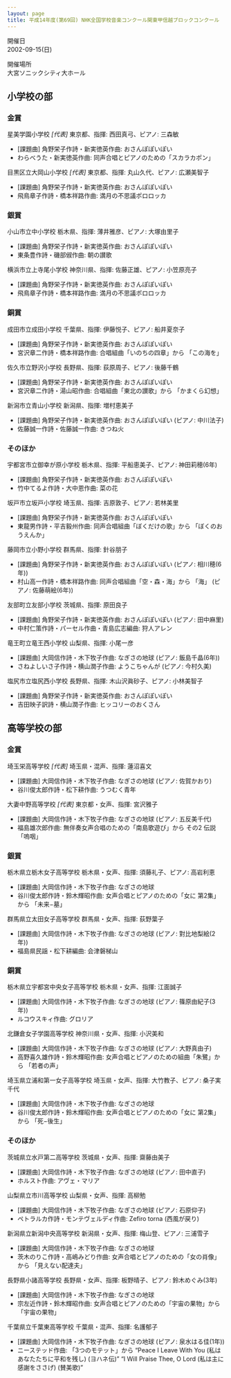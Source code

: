 ```yaml
---
layout: page
title: 平成14年度(第69回) NHK全国学校音楽コンクール関東甲信越ブロックコンクール
---
```

開催日  
2002-09-15(日)

開催場所  
大宮ソニックシティ大ホール

小学校の部
----------

### 金賞

<span class="choir-name">星美学園小学校</span> *\[代表\]*
東京都、指揮: 西田真弓、ピアノ: 三森敏
-   \[課題曲\] 角野栄子作詩・新実徳英作曲: おさんぽぽいぽい
-   わらべうた・新実徳英作曲: 同声合唱とピアノのための「スカラカポン」

<span class="choir-name">目黒区立大岡山小学校</span> *\[代表\]*
東京都、指揮: 丸山久代、ピアノ: 広瀬美智子
-   \[課題曲\] 角野栄子作詩・新実徳英作曲: おさんぽぽいぽい
-   飛鳥章子作詩・橋本祥路作曲: 満月の不思議ポロロッカ

### 銀賞

<span class="choir-name">小山市立中小学校</span>
栃木県、指揮: 薄井雅彦、ピアノ: 大塚由里子
-   \[課題曲\] 角野栄子作詩・新実徳英作曲: おさんぽぽいぽい
-   東条豊作詩・磯部俶作曲: 朝の讃歌

<span class="choir-name">横浜市立上寺尾小学校</span>
神奈川県、指揮: 佐藤正雄、ピアノ: 小笠原亮子
-   \[課題曲\] 角野栄子作詩・新実徳英作曲: おさんぽぽいぽい
-   飛鳥章子作詩・橋本祥路作曲: 満月の不思議ポロロッカ

### 銅賞

<span class="choir-name">成田市立成田小学校</span>
千葉県、指揮: 伊藤悦子、ピアノ: 船井夏奈子
-   \[課題曲\] 角野栄子作詩・新実徳英作曲: おさんぽぽいぽい
-   宮沢章二作詩・橋本祥路作曲: 合唱組曲「いのちの四章」から 「この海を」

<span class="choir-name">佐久市立野沢小学校</span>
長野県、指揮: 荻原周子、ピアノ: 後藤千鶴
-   \[課題曲\] 角野栄子作詩・新実徳英作曲: おさんぽぽいぽい
-   宮沢章二作詩・湯山昭作曲: 合唱組曲「東北の讃歌」から 「かまくら幻想」

<span class="choir-name">新潟市立青山小学校</span>
新潟県、指揮: 増村恵美子
-   \[課題曲\] 角野栄子作詩・新実徳英作曲: おさんぽぽいぽい (ピアノ: 中川法子)
-   佐藤誠一作詩・佐藤誠一作曲: きつね火

### そのほか

<span class="choir-name">宇都宮市立御幸が原小学校</span>
栃木県、指揮: 平船恵美子、ピアノ: 神田莉穂(6年)
-   \[課題曲\] 角野栄子作詩・新実徳英作曲: おさんぽぽいぽい
-   竹中てるよ作詩・大中恩作曲: 菜の花

<span class="choir-name">坂戸市立坂戸小学校</span>
埼玉県、指揮: 吉原敦子、ピアノ: 若林美里
-   \[課題曲\] 角野栄子作詩・新実徳英作曲: おさんぽぽいぽい
-   東龍男作詩・平吉毅州作曲: 同声合唱組曲「ぼくだけの歌」から 「ぼくのおうえんか」

<span class="choir-name">藤岡市立小野小学校</span>
群馬県、指揮: 針谷朋子
-   \[課題曲\] 角野栄子作詩・新実徳英作曲: おさんぽぽいぽい (ピアノ: 相川穂(6年))
-   村山高一作詩・橋本祥路作曲: 同声合唱組曲「空・森・海」から 「海」 (ピアノ: 佐藤萌絵(6年))

<span class="choir-name">友部町立友部小学校</span>
茨城県、指揮: 原田良子
-   \[課題曲\] 角野栄子作詩・新実徳英作曲: おさんぽぽいぽい (ピアノ: 田中麻里)
-   中村仁策作詩・パーセル作曲・青島広志編曲: 狩人アレン

<span class="choir-name">竜王町立竜王西小学校</span>
山梨県、指揮: 小尾一彦
-   \[課題曲\] 大岡信作詩・木下牧子作曲: なぎさの地球 (ピアノ: 飯島千晶(6年))
-   さねよしいさ子作詩・横山潤子作曲: ようこちゃんが (ピアノ: 今村久美)

<span class="choir-name">塩尻市立塩尻西小学校</span>
長野県、指揮: 木山沢眞砂子、ピアノ: 小林美智子
-   \[課題曲\] 角野栄子作詩・新実徳英作曲: おさんぽぽいぽい
-   吉田映子訳詩・横山潤子作曲: ヒッコリーのおくさん

高等学校の部
------------

### 金賞

<span class="choir-name">埼玉栄高等学校</span> *\[代表\]*
埼玉県・混声、指揮: 蓮沼喜文
-   \[課題曲\] 大岡信作詩・木下牧子作曲: なぎさの地球 (ピアノ: 佐賀かおり)
-   谷川俊太郎作詩・松下耕作曲: うつむく青年

<span class="choir-name">大妻中野高等学校</span> *\[代表\]*
東京都・女声、指揮: 宮沢雅子
-   \[課題曲\] 大岡信作詩・木下牧子作曲: なぎさの地球 (ピアノ: 五反美千代)
-   福島雄次郎作曲: 無伴奏女声合唱のための「南島歌遊び」から その2 伝説「嗚咽」

### 銀賞

<span class="choir-name">栃木県立栃木女子高等学校</span>
栃木県・女声、指揮: 須藤礼子、ピアノ: 高岩利恵
-   \[課題曲\] 大岡信作詩・木下牧子作曲: なぎさの地球
-   谷川俊太郎作詩・鈴木輝昭作曲: 女声合唱とピアノのための「女に 第2集」から 「未来−墓」

<span class="choir-name">群馬県立太田女子高等学校</span>
群馬県・女声、指揮: 荻野葉子
-   \[課題曲\] 大岡信作詩・木下牧子作曲: なぎさの地球 (ピアノ: 對比地梨絵(2年))
-   福島県民謡・松下耕編曲: 会津磐梯山

### 銅賞

<span class="choir-name">栃木県立宇都宮中央女子高等学校</span>
栃木県・女声、指揮: 江面誠子
-   \[課題曲\] 大岡信作詩・木下牧子作曲: なぎさの地球 (ピアノ: 篠原由紀子(3年))
-   ルコウスキィ作曲: グロリア

<span class="choir-name">北鎌倉女子学園高等学校</span>
神奈川県・女声、指揮: 小沢美和
-   \[課題曲\] 大岡信作詩・木下牧子作曲: なぎさの地球 (ピアノ: 大野真由子)
-   高野喜久雄作詩・鈴木輝昭作曲: 女声合唱とピアノのための組曲「朱鷺」から 「若者の声」

<span class="choir-name">埼玉県立浦和第一女子高等学校</span>
埼玉県・女声、指揮: 大竹教子、ピアノ: 桑子実千代
-   \[課題曲\] 大岡信作詩・木下牧子作曲: なぎさの地球
-   谷川俊太郎作詩・鈴木輝昭作曲: 女声合唱とピアノのための「女に 第2集」から 「死−後生」

### そのほか

<span class="choir-name">茨城県立水戸第二高等学校</span>
茨城県・女声、指揮: 齋藤由美子
-   \[課題曲\] 大岡信作詩・木下牧子作曲: なぎさの地球 (ピアノ: 田中直子)
-   ホルスト作曲: アヴェ・マリア

<span class="choir-name">山梨県立市川高等学校</span>
山梨県・女声、指揮: 高柳勉
-   \[課題曲\] 大岡信作詩・木下牧子作曲: なぎさの地球 (ピアノ: 石原仰子)
-   ペトラルカ作詩・モンテヴェルディ作曲: Zefiro torna (西風が戻り)

<span class="choir-name">新潟県立新潟中央高等学校</span>
新潟県・女声、指揮: 梅山登、ピアノ: 三浦雪子
-   \[課題曲\] 大岡信作詩・木下牧子作曲: なぎさの地球
-   茨木のりこ作詩・高嶋みどり作曲: 女声合唱とピアノのための「女の肖像」から 「見えない配達夫」

<span class="choir-name">長野県小諸高等学校</span>
長野県・女声、指揮: 板野晴子、ピアノ: 鈴木めぐみ(3年)
-   \[課題曲\] 大岡信作詩・木下牧子作曲: なぎさの地球
-   宗左近作詩・鈴木輝昭作曲: 女声合唱とピアノのための「宇宙の果物」から 「宇宙の果物」

<span class="choir-name">千葉県立千葉東高等学校</span>
千葉県・混声、指揮: 名護郁子
-   \[課題曲\] 大岡信作詩・木下牧子作曲: なぎさの地球 (ピアノ: 泉水はる佳(1年))
-   ニーステッド作曲: 「3つのモテット」から “Peace I Leave With You (私はあなたたちに平和を残し) (ヨハネ伝)” “I Will Praise Thee, O Lord (私は主に感謝をささげ) (賛美歌)”

